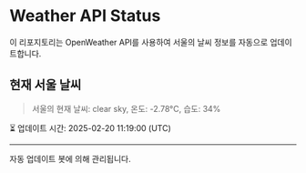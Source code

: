 
# Weather API Status

이 리포지토리는 OpenWeather API를 사용하여 서울의 날씨 정보를 자동으로 업데이트합니다.

## 현재 서울 날씨
> 서울의 현재 날씨: clear sky, 온도: -2.78°C, 습도: 34%

⏳ 업데이트 시간: 2025-02-20 11:19:00 (UTC)

---
자동 업데이트 봇에 의해 관리됩니다.
